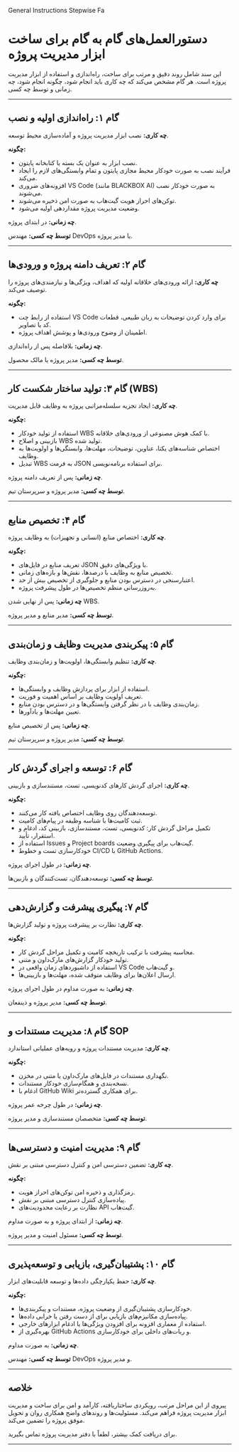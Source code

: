 General Instructions Stepwise Fa



# دستورالعمل‌های گام به گام برای ساخت ابزار مدیریت پروژه

این سند شامل روند دقیق و مرتب برای ساخت، راه‌اندازی و استفاده از ابزار مدیریت پروژه است. هر گام مشخص می‌کند که چه کاری باید انجام شود، چگونه انجام شود، چه زمانی و توسط چه کسی.

---

## گام ۱: راه‌اندازی اولیه و نصب

**چه کاری:** نصب ابزار مدیریت پروژه و آماده‌سازی محیط توسعه.

**چگونه:**
- نصب ابزار به عنوان یک بسته یا کتابخانه پایتون.
- فرآیند نصب به صورت خودکار محیط مجازی پایتون و تمام وابستگی‌های لازم را ایجاد می‌کند.
- افزونه‌های ضروری VS Code (مانند BLACKBOX AI) به صورت خودکار نصب می‌شوند.
- توکن‌های احراز هویت گیت‌هاب به صورت امن ذخیره می‌شوند.
- وضعیت مدیریت پروژه مقداردهی اولیه می‌شود.

**چه زمانی:** در ابتدای پروژه.

**توسط چه کسی:** مهندس DevOps یا مدیر پروژه.

---

## گام ۲: تعریف دامنه پروژه و ورودی‌ها

**چه کاری:** ارائه ورودی‌های خلاقانه اولیه که اهداف، ویژگی‌ها و نیازمندی‌های پروژه را توصیف می‌کند.

**چگونه:**
- استفاده از رابط چت VS Code برای وارد کردن توضیحات به زبان طبیعی، قطعات کد یا تصاویر.
- اطمینان از وضوح ورودی‌ها و پوشش اهداف پروژه.

**چه زمانی:** بلافاصله پس از راه‌اندازی.

**توسط چه کسی:** مدیر پروژه یا مالک محصول.

---

## گام ۳: تولید ساختار شکست کار (WBS)

**چه کاری:** ایجاد تجزیه سلسله‌مراتبی پروژه به وظایف قابل مدیریت.

**چگونه:**
- استفاده از تولید خودکار WBS با کمک هوش مصنوعی از ورودی‌های خلاقانه.
- بازبینی و اصلاح WBS تولید شده.
- اختصاص شناسه‌های یکتا، عناوین، توضیحات، مهلت‌ها، وابستگی‌ها و اولویت‌ها به وظایف.
- تبدیل WBS به فرمت JSON برای استفاده برنامه‌نویسی.

**چه زمانی:** پس از تعریف دامنه پروژه.

**توسط چه کسی:** مدیر پروژه و سرپرستان تیم.

---

## گام ۴: تخصیص منابع

**چه کاری:** اختصاص منابع (انسانی و تجهیزات) به وظایف پروژه.

**چگونه:**
- تعریف منابع در فایل‌های JSON با ویژگی‌های دقیق.
- تخصیص منابع به وظایف با درصدها، نقش‌ها و بازه‌های زمانی.
- اعتبارسنجی در دسترس بودن منابع و جلوگیری از تخصیص بیش از حد.
- به‌روزرسانی منظم تخصیص‌ها در طول پیشرفت پروژه.

**چه زمانی:** پس از نهایی شدن WBS.

**توسط چه کسی:** مدیر منابع و مدیر پروژه.

---

## گام ۵: پیکربندی مدیریت وظایف و زمان‌بندی

**چه کاری:** تنظیم وابستگی‌ها، اولویت‌ها و زمان‌بندی وظایف.

**چگونه:**
- استفاده از ابزار برای پردازش وظایف و وابستگی‌ها.
- تعریف اولویت وظایف بر اساس اهمیت و فوریت.
- زمان‌بندی وظایف با در نظر گرفتن وابستگی‌ها و در دسترس بودن منابع.
- تعیین مهلت‌ها و یادآورها.

**چه زمانی:** پس از تخصیص منابع.

**توسط چه کسی:** مدیر پروژه و سرپرستان تیم.

---

## گام ۶: توسعه و اجرای گردش کار

**چه کاری:** اجرای گردش کارهای کدنویسی، تست، مستندسازی و بازبینی.

**چگونه:**
- توسعه‌دهندگان روی وظایف اختصاص یافته کار می‌کنند.
- ثبت کامیت‌ها با شناسه وظیفه در پیام‌های کامیت.
- تکمیل مراحل گردش کار: کدنویسی، تست، مستندسازی، بازبینی کد، ادغام و استقرار، تأیید.
- استفاده از Issues و Project boards گیت‌هاب برای پیگیری وضعیت.
- خودکارسازی تست و خطوط CI/CD با GitHub Actions.

**چه زمانی:** در طول اجرای پروژه.

**توسط چه کسی:** توسعه‌دهندگان، تست‌کنندگان و بازبین‌ها.

---

## گام ۷: پیگیری پیشرفت و گزارش‌دهی

**چه کاری:** نظارت بر پیشرفت پروژه و تولید گزارش‌ها.

**چگونه:**
- محاسبه پیشرفت با ترکیب تاریخچه کامیت و تکمیل مراحل گردش کار.
- تولید خودکار گزارش‌های مارک‌داون و متنی.
- استفاده از داشبوردهای زمان واقعی در VS Code و گیت‌هاب.
- ارسال اعلان‌ها برای وظایف متوقف شده، مهلت‌ها و بازبینی‌ها.

**چه زمانی:** به صورت مداوم در طول اجرای پروژه.

**توسط چه کسی:** مدیر پروژه و ذینفعان.

---

## گام ۸: مدیریت مستندات و SOP

**چه کاری:** مدیریت مستندات پروژه و رویه‌های عملیاتی استاندارد.

**چگونه:**
- نگهداری مستندات در فایل‌های مارک‌داون یا متنی در مخزن.
- نسخه‌بندی و همگام‌سازی خودکار مستندات.
- ادغام با GitHub Wiki برای همکاری گسترده‌تر.

**چه زمانی:** در طول چرخه عمر پروژه.

**توسط چه کسی:** متخصصان مستندسازی و مدیر پروژه.

---

## گام ۹: مدیریت امنیت و دسترسی‌ها

**چه کاری:** تضمین دسترسی امن و کنترل دسترسی مبتنی بر نقش.

**چگونه:**
- رمزگذاری و ذخیره امن توکن‌های احراز هویت.
- پیاده‌سازی کنترل دسترسی مبتنی بر نقش.
- نظارت بر رعایت محدودیت‌های API گیت‌هاب.

**چه زمانی:** از ابتدای پروژه و به صورت مداوم.

**توسط چه کسی:** مسئول امنیت و مدیر پروژه.

---

## گام ۱۰: پشتیبان‌گیری، بازیابی و توسعه‌پذیری

**چه کاری:** حفظ یکپارچگی داده‌ها و توسعه قابلیت‌های ابزار.

**چگونه:**
- خودکارسازی پشتیبان‌گیری از وضعیت پروژه، مستندات و پیکربندی‌ها.
- پیاده‌سازی مکانیزم‌های بازیابی برای از دست رفتن یا خرابی داده‌ها.
- استفاده از معماری افزونه برای افزودن ویژگی‌ها یا ادغام ابزارهای خارجی.
- بهره‌گیری از GitHub Actions و ربات‌های داخلی برای خودکارسازی.

**چه زمانی:** به صورت مداوم.

**توسط چه کسی:** مهندس DevOps و مدیر پروژه.

---

## خلاصه

پیروی از این مراحل مرتب، رویکردی ساختاریافته، کارآمد و امن برای ساخت و مدیریت ابزار مدیریت پروژه فراهم می‌کند. مسئولیت‌ها و روندهای واضح همکاری روان و تحویل موفق پروژه را تضمین می‌کند.

برای دریافت کمک بیشتر، لطفاً با دفتر مدیریت پروژه تماس بگیرید.

---